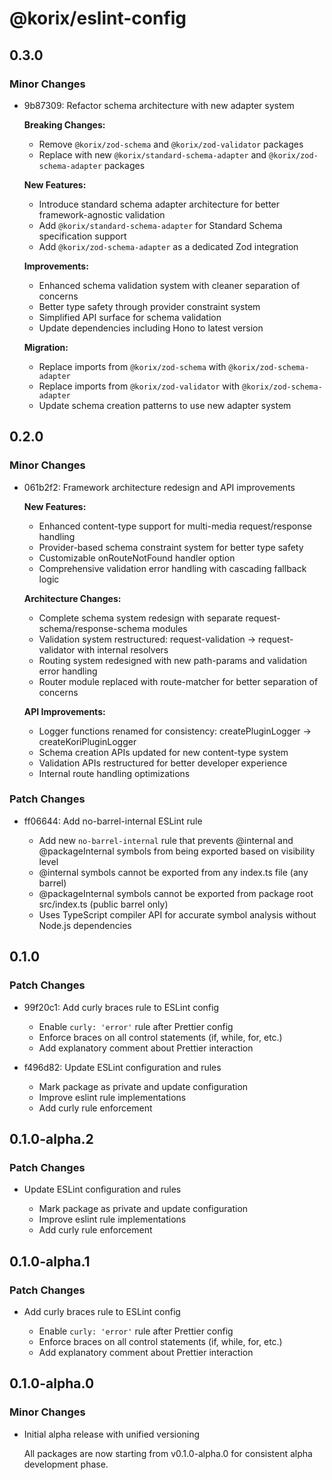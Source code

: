 # @korix/eslint-config

## 0.3.0

### Minor Changes

- 9b87309: Refactor schema architecture with new adapter system

  **Breaking Changes:**

  - Remove `@korix/zod-schema` and `@korix/zod-validator` packages
  - Replace with new `@korix/standard-schema-adapter` and `@korix/zod-schema-adapter` packages

  **New Features:**

  - Introduce standard schema adapter architecture for better framework-agnostic validation
  - Add `@korix/standard-schema-adapter` for Standard Schema specification support
  - Add `@korix/zod-schema-adapter` as a dedicated Zod integration

  **Improvements:**

  - Enhanced schema validation system with cleaner separation of concerns
  - Better type safety through provider constraint system
  - Simplified API surface for schema validation
  - Update dependencies including Hono to latest version

  **Migration:**

  - Replace imports from `@korix/zod-schema` with `@korix/zod-schema-adapter`
  - Replace imports from `@korix/zod-validator` with `@korix/zod-schema-adapter`
  - Update schema creation patterns to use new adapter system

## 0.2.0

### Minor Changes

- 061b2f2: Framework architecture redesign and API improvements

  **New Features:**

  - Enhanced content-type support for multi-media request/response handling
  - Provider-based schema constraint system for better type safety
  - Customizable onRouteNotFound handler option
  - Comprehensive validation error handling with cascading fallback logic

  **Architecture Changes:**

  - Complete schema system redesign with separate request-schema/response-schema modules
  - Validation system restructured: request-validation → request-validator with internal resolvers
  - Routing system redesigned with new path-params and validation error handling
  - Router module replaced with route-matcher for better separation of concerns

  **API Improvements:**

  - Logger functions renamed for consistency: createPluginLogger → createKoriPluginLogger
  - Schema creation APIs updated for new content-type system
  - Validation APIs restructured for better developer experience
  - Internal route handling optimizations

### Patch Changes

- ff06644: Add no-barrel-internal ESLint rule

  - Add new `no-barrel-internal` rule that prevents @internal and @packageInternal symbols from being exported based on visibility level
  - @internal symbols cannot be exported from any index.ts file (any barrel)
  - @packageInternal symbols cannot be exported from package root src/index.ts (public barrel only)
  - Uses TypeScript compiler API for accurate symbol analysis without Node.js dependencies

## 0.1.0

### Patch Changes

- 99f20c1: Add curly braces rule to ESLint config

  - Enable `curly: 'error'` rule after Prettier config
  - Enforce braces on all control statements (if, while, for, etc.)
  - Add explanatory comment about Prettier interaction

- f496d82: Update ESLint configuration and rules

  - Mark package as private and update configuration
  - Improve eslint rule implementations
  - Add curly rule enforcement

## 0.1.0-alpha.2

### Patch Changes

- Update ESLint configuration and rules

  - Mark package as private and update configuration
  - Improve eslint rule implementations
  - Add curly rule enforcement

## 0.1.0-alpha.1

### Patch Changes

- Add curly braces rule to ESLint config

  - Enable `curly: 'error'` rule after Prettier config
  - Enforce braces on all control statements (if, while, for, etc.)
  - Add explanatory comment about Prettier interaction

## 0.1.0-alpha.0

### Minor Changes

- Initial alpha release with unified versioning

  All packages are now starting from v0.1.0-alpha.0 for consistent alpha development phase.
